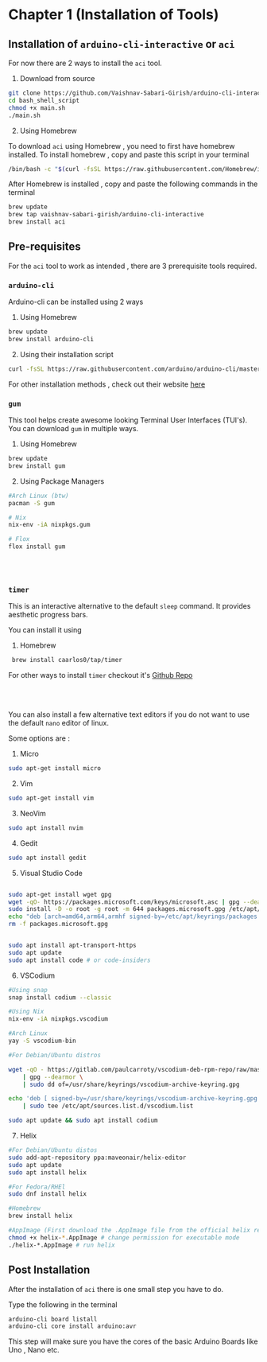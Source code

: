 # Chapter 1  (Installation of Tools)

## Installation of `arduino-cli-interactive` or `aci`

For now there are 2 ways to install the `aci` tool. 

1. Download from source 

```bash
git clone https://github.com/Vaishnav-Sabari-Girish/arduino-cli-interactive.git
cd bash_shell_script
chmod +x main.sh 
./main.sh 
```

2. Using Homebrew

To download `aci` using Homebrew , you need to first have homebrew installed. 
To install homebrew , copy and paste this script in your terminal

```bash
/bin/bash -c "$(curl -fsSL https://raw.githubusercontent.com/Homebrew/install/HEAD/install.sh)"
```

After Homebrew is installed , copy and paste the following commands in the terminal 

```bash
brew update 
brew tap vaishnav-sabari-girish/arduino-cli-interactive
brew install aci 
```

## Pre-requisites 

For the `aci` tool to work as intended , there are 3 prerequisite tools required. 

### `arduino-cli`

Arduino-cli can be installed using 2 ways

1. Using Homebrew 

```bash
brew update
brew install arduino-cli
```

2. Using their installation script 

```bash
curl -fsSL https://raw.githubusercontent.com/arduino/arduino-cli/master/install.sh | sh
```

For other installation methods , check out their website [here](https://arduino.github.io/arduino-cli/1.1/installation/)

### `gum`

This tool helps create awesome looking Terminal User Interfaces (TUI's). 
You can download `gum` in multiple ways. 

1. Using Homebrew 

```bash
brew update
brew install gum
```

2. Using Package Managers 

```bash
#Arch Linux (btw)
pacman -S gum

# Nix
nix-env -iA nixpkgs.gum 

# Flox 
flox install gum 
```
<br><br>

### `timer`
This is an interactive alternative to the default `sleep` command. It provides aesthetic progress bars. 

You can install it using 
1. Homebrew

```bash
 brew install caarlos0/tap/timer
```

For other ways to install `timer` checkout it's [Github Repo](https://github.com/caarlos0/timer)

<br><br>

You can also install a few alternative text editors if you do not want to use the default `nano` editor 
of linux. 

Some options are :

1. <a id="micro">Micro</a>


```bash
sudo apt-get install micro
```

2. <a id="vim">Vim</a>

```bash
sudo apt-get install vim 
```

3. <a id="neovim">NeoVim</a>

```bash
sudo apt install nvim
```

4. <a id="gedit">Gedit</a>

```bash
sudo apt install gedit
```

5. <a id="vscode">Visual Studio Code</a>

```bash

sudo apt-get install wget gpg
wget -qO- https://packages.microsoft.com/keys/microsoft.asc | gpg --dearmor > packages.microsoft.gpg
sudo install -D -o root -g root -m 644 packages.microsoft.gpg /etc/apt/keyrings/packages.microsoft.gpg
echo "deb [arch=amd64,arm64,armhf signed-by=/etc/apt/keyrings/packages.microsoft.gpg] https://packages.microsoft.com/repos/code stable main" |sudo tee /etc/apt/sources.list.d/vscode.list > /dev/null
rm -f packages.microsoft.gpg
```

```bash

sudo apt install apt-transport-https
sudo apt update
sudo apt install code # or code-insiders
```

6. <a id="vscodium">VSCodium</a>

```bash
#Using snap 
snap install codium --classic

#Using Nix 
nix-env -iA nixpkgs.vscodium

#Arch Linux 
yay -S vscodium-bin
```

```bash 
#For Debian/Ubuntu distros 

wget -qO - https://gitlab.com/paulcarroty/vscodium-deb-rpm-repo/raw/master/pub.gpg \
    | gpg --dearmor \
    | sudo dd of=/usr/share/keyrings/vscodium-archive-keyring.gpg

echo 'deb [ signed-by=/usr/share/keyrings/vscodium-archive-keyring.gpg ] https://download.vscodium.com/debs vscodium main' \
    | sudo tee /etc/apt/sources.list.d/vscodium.list

sudo apt update && sudo apt install codium
```

7. <a id="hx">Helix</a>

```bash
#For Debian/Ubuntu distos 
sudo add-apt-repository ppa:maveonair/helix-editor
sudo apt update
sudo apt install helix

#For Fedora/RHEl 
sudo dnf install helix

#Homebrew 
brew install helix 

#AppImage (First download the .AppImage file from the official helix repo)
chmod +x helix-*.AppImage # change permission for executable mode
./helix-*.AppImage # run helix
```

## Post Installation 

After the installation of `aci` there is one small step you have to do. 

Type the following in the terminal 

```bash
arduino-cli board listall
arduino-cli core install arduino:avr
```

This step will make sure you have the cores of the basic Arduino Boards like Uno , Nano etc. 
